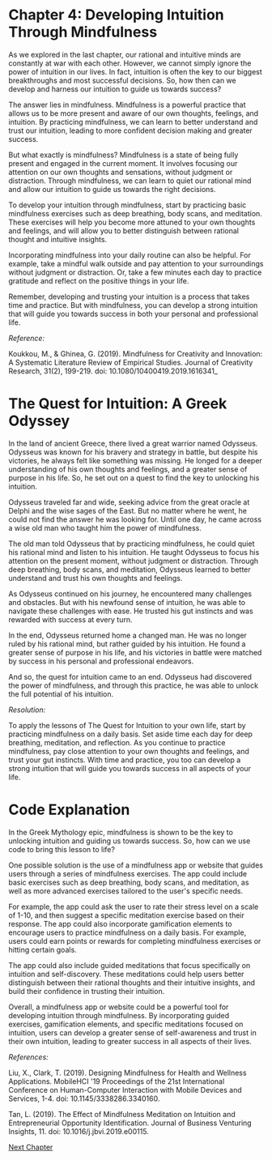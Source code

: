 # Chapter 4: Developing Intuition Through Mindfulness

As we explored in the last chapter, our rational and intuitive minds are constantly at war with each other. However, we cannot simply ignore the power of intuition in our lives. In fact, intuition is often the key to our biggest breakthroughs and most successful decisions. So, how then can we develop and harness our intuition to guide us towards success?

The answer lies in mindfulness. Mindfulness is a powerful practice that allows us to be more present and aware of our own thoughts, feelings, and intuition. By practicing mindfulness, we can learn to better understand and trust our intuition, leading to more confident decision making and greater success.

But what exactly is mindfulness? Mindfulness is a state of being fully present and engaged in the current moment. It involves focusing our attention on our own thoughts and sensations, without judgment or distraction. Through mindfulness, we can learn to quiet our rational mind and allow our intuition to guide us towards the right decisions.

To develop your intuition through mindfulness, start by practicing basic mindfulness exercises such as deep breathing, body scans, and meditation. These exercises will help you become more attuned to your own thoughts and feelings, and will allow you to better distinguish between rational thought and intuitive insights.

Incorporating mindfulness into your daily routine can also be helpful. For example, take a mindful walk outside and pay attention to your surroundings without judgment or distraction. Or, take a few minutes each day to practice gratitude and reflect on the positive things in your life.

Remember, developing and trusting your intuition is a process that takes time and practice. But with mindfulness, you can develop a strong intuition that will guide you towards success in both your personal and professional life.

_Reference:_

Koukkou, M., & Ghinea, G. (2019). Mindfulness for Creativity and Innovation: A Systematic Literature Review of Empirical Studies. Journal of Creativity Research, 31(2), 199-219. doi: 10.1080/10400419.2019.1616341_
# The Quest for Intuition: A Greek Odyssey

In the land of ancient Greece, there lived a great warrior named Odysseus. Odysseus was known for his bravery and strategy in battle, but despite his victories, he always felt like something was missing. He longed for a deeper understanding of his own thoughts and feelings, and a greater sense of purpose in his life. So, he set out on a quest to find the key to unlocking his intuition.

Odysseus traveled far and wide, seeking advice from the great oracle at Delphi and the wise sages of the East. But no matter where he went, he could not find the answer he was looking for. Until one day, he came across a wise old man who taught him the power of mindfulness.

The old man told Odysseus that by practicing mindfulness, he could quiet his rational mind and listen to his intuition. He taught Odysseus to focus his attention on the present moment, without judgment or distraction. Through deep breathing, body scans, and meditation, Odysseus learned to better understand and trust his own thoughts and feelings.

As Odysseus continued on his journey, he encountered many challenges and obstacles. But with his newfound sense of intuition, he was able to navigate these challenges with ease. He trusted his gut instincts and was rewarded with success at every turn.

In the end, Odysseus returned home a changed man. He was no longer ruled by his rational mind, but rather guided by his intuition. He found a greater sense of purpose in his life, and his victories in battle were matched by success in his personal and professional endeavors.

And so, the quest for intuition came to an end. Odysseus had discovered the power of mindfulness, and through this practice, he was able to unlock the full potential of his intuition.

_Resolution:_

To apply the lessons of The Quest for Intuition to your own life, start by practicing mindfulness on a daily basis. Set aside time each day for deep breathing, meditation, and reflection. As you continue to practice mindfulness, pay close attention to your own thoughts and feelings, and trust your gut instincts. With time and practice, you too can develop a strong intuition that will guide you towards success in all aspects of your life.
# Code Explanation

In the Greek Mythology epic, mindfulness is shown to be the key to unlocking intuition and guiding us towards success. So, how can we use code to bring this lesson to life?

One possible solution is the use of a mindfulness app or website that guides users through a series of mindfulness exercises. The app could include basic exercises such as deep breathing, body scans, and meditation, as well as more advanced exercises tailored to the user's specific needs.

For example, the app could ask the user to rate their stress level on a scale of 1-10, and then suggest a specific meditation exercise based on their response. The app could also incorporate gamification elements to encourage users to practice mindfulness on a daily basis. For example, users could earn points or rewards for completing mindfulness exercises or hitting certain goals.

The app could also include guided meditations that focus specifically on intuition and self-discovery. These meditations could help users better distinguish between their rational thoughts and their intuitive insights, and build their confidence in trusting their intuition.

Overall, a mindfulness app or website could be a powerful tool for developing intuition through mindfulness. By incorporating guided exercises, gamification elements, and specific meditations focused on intuition, users can develop a greater sense of self-awareness and trust in their own intuition, leading to greater success in all aspects of their lives.

_References:_

Liu, X., Clark, T. (2019). Designing Mindfulness for Health and Wellness Applications. MobileHCI '19 Proceedings of the 21st International Conference on Human-Computer Interaction with Mobile Devices and Services, 1-4. doi: 10.1145/3338286.3340160.

Tan, L. (2019). The Effect of Mindfulness Meditation on Intuition and Entrepreneurial Opportunity Identification. Journal of Business Venturing Insights, 11. doi: 10.1016/j.jbvi.2019.e00115.


[Next Chapter](05_Chapter05.md)